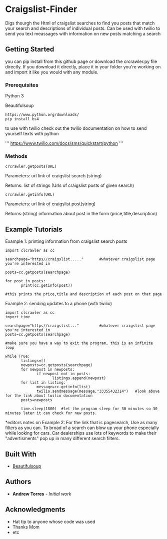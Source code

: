 # Craigslist-Finder

Digs thourgh the Html of craigslist searches to find you posts that match your search and descriptions of individual posts.  Can be used with twilio to send you text meassages with information on new posts matching a search

## Getting Started

you can pip install from this github page or download the crcrawler.py file directly. If you download it directly, place it in your folder you're working on and import it like you would with any module. 

### Prerequisites

Python 3

Beautifulsoup

```
https://www.python.org/downloads/
pip install bs4
```

to use with twilio check out the twilio documentation on how to send yourself texts with python

'''
https://www.twilio.com/docs/sms/quickstart/python
'''



### Methods



```
crcrawler.getposts(URL)
```

Parameters: url link of craigslist search (string)

Returns: list of strings (Urls of craigslist posts of given search)


```
crcrawler.getinfo(URL)
```

Parameters: url link of craigslist post(string)

Returns:(string) information about post in the form (price,title,description)


## Example Tutorials

Example 1: printing information from craigslist search posts

```
import clcrawler as cc

searchpage="https//craigslist....."       #whatever craigslist page you're interested in

posts=cc.getposts(searchpage)

for post in posts:
       print(cc.getinfo(post))

#this prints the price,title and description of each post on that page
```

Example 2: sending updates to a phone (with twilio)
```
import clcrawler as cc
import time

searchpage="https//craigslist..."         #whatever craigslist page you're interested in
posts=cc.getposts(searchpage)

#make sure you have a way to exit the program, this is an infinite loop

while True:
       listings=[]
       newposts=cc.getposts(searchpage)
       for newpost in newposts:
              if newpost not in posts:
                     listings.append(newpost)
       for list in listing:
              message=cc.getinfo(list)
              twilio.sendmessage(message,"33355432314")   #look above for the link about twilio documentation
       posts=newposts
       
       time.sleep(1800)  #let the program sleep for 30 minutes so 30 minutes later it can check for new posts.  
```

*editors notes on Example 2:
 For the link that is pagesearch, Use as many filters as you can. To broad of a search can blow up your phone especially while looking for cars.  Car dealerships use lots of keywords to make their "advertisments" pop up in many different search filters.



## Built With

* [Beautifulsoup](https://www.crummy.com/software/BeautifulSoup/) 


## Authors

* **Andrew Torres** - *Initial work* 


## Acknowledgments

* Hat tip to anyone whose code was used
* Thanks Mom
* etc
       



